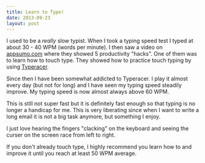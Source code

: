 ```yaml
---
title: Learn to Type!
date: 2013-09-23
layout: post
---
```

I used to be a *really* slow typist. When I took a typing speed test I typed at about 30 - 40 WPM (words per minute). I then saw a video on [appsumo.com](http://www.appsumo.com) where they showed 5 productivity "hacks". One of them was to learn how to touch type. They showed how to practice touch typing by using [Typeracer](http:www.typeracer.com).

Since then I have been somewhat addicted to Typeracer. I play it almost every day (but not for long) and I have seen my typing speed steadily improve. My typing speed is now almost always above 60 WPM.

This is still not super fast but it is definitely fast enough so that typing is no longer a handicap for me. This is very liberating since when I want to write a long email it is not a big task anymore, but something I enjoy. 

I just love hearing the fingers "clacking" on the keyboard and seeing the curser on the screen race from left to right.

If you don't already touch type, I highly recommend you learn how to and improve it until you reach at least 50 WPM average.